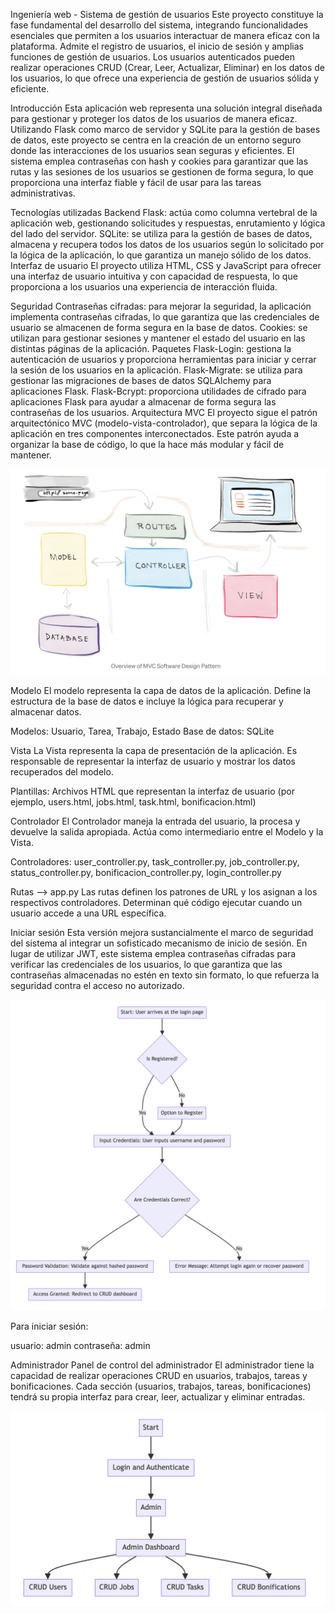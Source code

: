 Ingeniería web - Sistema de gestión de usuarios
Este proyecto constituye la fase fundamental del desarrollo del sistema, integrando funcionalidades esenciales que permiten a los usuarios interactuar de manera eficaz con la plataforma. Admite el registro de usuarios, el inicio de sesión y amplias funciones de gestión de usuarios. Los usuarios autenticados pueden realizar operaciones CRUD (Crear, Leer, Actualizar, Eliminar) en los datos de los usuarios, lo que ofrece una experiencia de gestión de usuarios sólida y eficiente.

Introducción
Esta aplicación web representa una solución integral diseñada para gestionar y proteger los datos de los usuarios de manera eficaz. Utilizando Flask como marco de servidor y SQLite para la gestión de bases de datos, este proyecto se centra en la creación de un entorno seguro donde las interacciones de los usuarios sean seguras y eficientes. El sistema emplea contraseñas con hash y cookies para garantizar que las rutas y las sesiones de los usuarios se gestionen de forma segura, lo que proporciona una interfaz fiable y fácil de usar para las tareas administrativas.

Tecnologías utilizadas
Backend
Flask: actúa como columna vertebral de la aplicación web, gestionando solicitudes y respuestas, enrutamiento y lógica del lado del servidor.
SQLite: se utiliza para la gestión de bases de datos, almacena y recupera todos los datos de los usuarios según lo solicitado por la lógica de la aplicación, lo que garantiza un manejo sólido de los datos.
Interfaz de usuario
El proyecto utiliza HTML, CSS y JavaScript para ofrecer una interfaz de usuario intuitiva y con capacidad de respuesta, lo que proporciona a los usuarios una experiencia de interacción fluida.

Seguridad
Contraseñas cifradas: para mejorar la seguridad, la aplicación implementa contraseñas cifradas, lo que garantiza que las credenciales de usuario se almacenen de forma segura en la base de datos.
Cookies: se utilizan para gestionar sesiones y mantener el estado del usuario en las distintas páginas de la aplicación.
Paquetes
Flask-Login: gestiona la autenticación de usuarios y proporciona herramientas para iniciar y cerrar la sesión de los usuarios en la aplicación.
Flask-Migrate: se utiliza para gestionar las migraciones de bases de datos SQLAlchemy para aplicaciones Flask.
Flask-Bcrypt: proporciona utilidades de cifrado para aplicaciones Flask para ayudar a almacenar de forma segura las contraseñas de los usuarios.
Arquitectura MVC
El proyecto sigue el patrón arquitectónico MVC (modelo-vista-controlador), que separa la lógica de la aplicación en tres componentes interconectados. Este patrón ayuda a organizar la base de código, lo que la hace más modular y fácil de mantener.

![alt text](image.png)

Modelo
El modelo representa la capa de datos de la aplicación. Define la estructura de la base de datos e incluye la lógica para recuperar y almacenar datos.

Modelos: Usuario, Tarea, Trabajo, Estado
Base de datos: SQLite

Vista
La Vista representa la capa de presentación de la aplicación. Es responsable de representar la interfaz de usuario y mostrar los datos recuperados del modelo.

Plantillas: Archivos HTML que representan la interfaz de usuario (por ejemplo, users.html, jobs.html, task.html, bonificacion.html)

Controlador
El Controlador maneja la entrada del usuario, la procesa y devuelve la salida apropiada. Actúa como intermediario entre el Modelo y la Vista.

Controladores: user_controller.py, task_controller.py, job_controller.py, status_controller.py, bonificacion_controller.py, login_controller.py

Rutas --> app.py
Las rutas definen los patrones de URL y los asignan a los respectivos controladores. Determinan qué código ejecutar cuando un usuario accede a una URL específica.

Iniciar sesión
Esta versión mejora sustancialmente el marco de seguridad del sistema al integrar un sofisticado mecanismo de inicio de sesión. En lugar de utilizar JWT, este sistema emplea contraseñas cifradas para verificar las credenciales de los usuarios, lo que garantiza que las contraseñas almacenadas no estén en texto sin formato, lo que refuerza la seguridad contra el acceso no autorizado.

![alt text](image-1.png)

Para iniciar sesión:

usuario: admin
contraseña: admin

Administrador
Panel de control del administrador
El administrador tiene la capacidad de realizar operaciones CRUD en usuarios, trabajos, tareas y bonificaciones. Cada sección (usuarios, trabajos, tareas, bonificaciones) tendrá su propia interfaz para crear, leer, actualizar y eliminar entradas.

![alt text](image-2.png)

